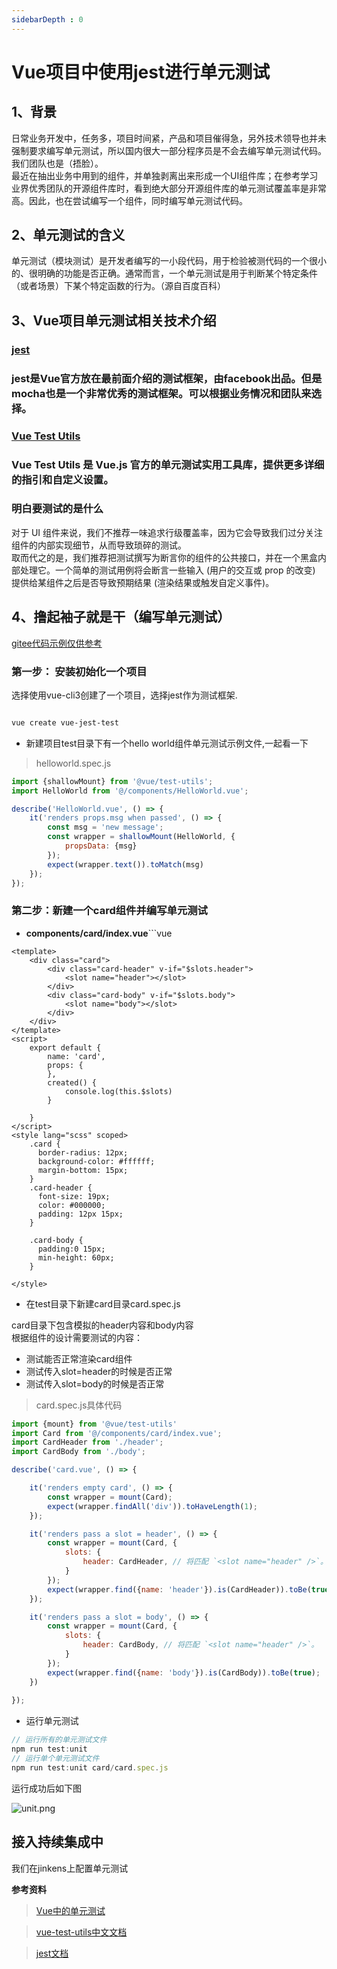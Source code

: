 ```yaml
---
sidebarDepth : 0
---
```


# Vue项目中使用jest进行单元测试

<a name="8e1b944f"></a>
## 1、背景

日常业务开发中，任务多，项目时间紧，产品和项目催得急，另外技术领导也并未强制要求编写单元测试，所以国内很大一部分程序员是不会去编写单元测试代码。我们团队也是（捂脸）。<br />最近在抽出业务中用到的组件，并单独剥离出来形成一个UI组件库；在参考学习业界优秀团队的开源组件库时，看到绝大部分开源组件库的单元测试覆盖率是非常高。因此，也在尝试编写一个组件，同时编写单元测试代码。

<a name="e922be51"></a>
## 2、单元测试的含义

单元测试（模块测试）是开发者编写的一小段代码，用于检验被测代码的一个很小的、很明确的功能是否正确。通常而言，一个单元测试是用于判断某个特定条件（或者场景）下某个特定函数的行为。（源自百度百科）


<a name="71dcbb46"></a>
## 3、Vue项目单元测试相关技术介绍

<a name="b4d9ab65"></a>
### [jest](https://jestjs.io/docs/zh-Hans/using-matchers)
<a name="q96Wp"></a>
### jest是Vue官方放在最前面介绍的测试框架，由facebook出品。但是mocha也是一个非常优秀的测试框架。可以根据业务情况和团队来选择。

<a name="d8730873"></a>
### [Vue Test Utils](https://vue-test-utils.vuejs.org/zh/)
<a name="74fVp"></a>
### Vue Test Utils 是 Vue.js 官方的单元测试实用工具库，提供更多详细的指引和自定义设置。

<a name="ec6a686a"></a>
### 明白要测试的是什么

对于 UI 组件来说，我们不推荐一味追求行级覆盖率，因为它会导致我们过分关注组件的内部实现细节，从而导致琐碎的测试。<br />取而代之的是，我们推荐把测试撰写为断言你的组件的公共接口，并在一个黑盒内部处理它。一个简单的测试用例将会断言一些输入 (用户的交互或 prop 的改变) 提供给某组件之后是否导致预期结果 (渲染结果或触发自定义事件)。

<a name="498d1d65"></a>
## 4、撸起袖子就是干（编写单元测试）

[gitee代码示例仅供参考](https://gitee.com/fengdb/vue-jest-test)

<a name="8fd45df7"></a>
### 第一步： 安装初始化一个项目

选择使用vue-cli3创建了一个项目，选择jest作为测试框架.

```bash

vue create vue-jest-test

```

- 新建项目test目录下有一个hello world组件单元测试示例文件,一起看一下

> helloworld.spec.js

```javascript
import {shallowMount} from '@vue/test-utils';
import HelloWorld from '@/components/HelloWorld.vue';

describe('HelloWorld.vue', () => {
    it('renders props.msg when passed', () => {
        const msg = 'new message';
        const wrapper = shallowMount(HelloWorld, {
            propsData: {msg}
        });
        expect(wrapper.text()).toMatch(msg)
    });
});

```

<a name="44BZf"></a>
### 第二步：新建一个card组件并编写单元测试

- **components/card/index.vue**```vue    

```vue
<template>
    <div class="card">
        <div class="card-header" v-if="$slots.header">
            <slot name="header"></slot>
        </div>
        <div class="card-body" v-if="$slots.body">
            <slot name="body"></slot>
        </div>
    </div>
</template>
<script>
    export default {
        name: 'card',
        props: {
        },
        created() {
            console.log(this.$slots)
        }

    }
</script>
<style lang="scss" scoped>
    .card {
      border-radius: 12px;
      background-color: #ffffff;
      margin-bottom: 15px;
    }
    .card-header {
      font-size: 19px;
      color: #000000;
      padding: 12px 15px;
    }
    
    .card-body {
      padding:0 15px;
      min-height: 60px;
    }

</style>
```

- 在test目录下新建card目录card.spec.js

card目录下包含模拟的header内容和body内容<br />根据组件的设计需要测试的内容：

- 测试能否正常渲染card组件
- 测试传入slot=header的时候是否正常
- 测试传入slot=body的时候是否正常

> card.spec.js具体代码

```javascript
import {mount} from '@vue/test-utils'
import Card from '@/components/card/index.vue';
import CardHeader from './header';
import CardBody from './body';

describe('card.vue', () => {

    it('renders empty card', () => {
        const wrapper = mount(Card);
        expect(wrapper.findAll('div')).toHaveLength(1);
    });

    it('renders pass a slot = header', () => {
        const wrapper = mount(Card, {
            slots: {
                header: CardHeader, // 将匹配 `<slot name="header" />`。
            }
        });
        expect(wrapper.find({name: 'header'}).is(CardHeader)).toBe(true);
    });

    it('renders pass a slot = body', () => {
        const wrapper = mount(Card, {
            slots: {
                header: CardBody, // 将匹配 `<slot name="header" />`。
            }
        });
        expect(wrapper.find({name: 'body'}).is(CardBody)).toBe(true);
    })
    
});


```

- 运行单元测试

```javascript
// 运行所有的单元测试文件
npm run test:unit
// 运行单个单元测试文件
npm run test:unit card/card.spec.js
```

运行成功后如下图

![unit.png](https://cdn.nlark.com/yuque/0/2020/png/424641/1583478348645-a42b30c1-52d4-4f25-9d01-d32118388243.png#align=left&display=inline&height=241&name=unit.png&originHeight=241&originWidth=646&size=14377&status=done&style=none&width=646)


## 接入持续集成中

我们在jinkens上配置单元测试

**参考资料**

> [Vue中的单元测试](https://cn.vuejs.org/v2/guide/unit-testing.html)

> [vue-test-utils中文文档](https://vue-test-utils.vuejs.org/zh/)

> [jest文档](https://jestjs.io/docs/zh-Hans/using-matchers)

